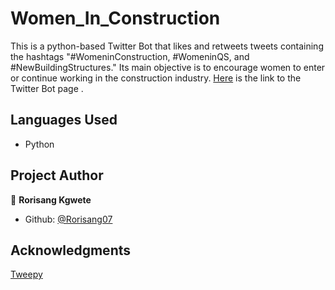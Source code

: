 # Women_In_Construction
This is a python-based Twitter Bot that likes and retweets tweets containing the hashtags "#WomeninConstruction, #WomeninQS, and #NewBuildingStructures." Its main objective is to encourage women to enter or continue working in the construction industry.
 [Here](https://twitter.com/WomenInConstru2) is the link to the Twitter Bot page .

## Languages Used
- Python

## Project Author
:bust_in_silhouette: **Rorisang Kgwete**

- Github: [@Rorisang07](https://github.com/Rorisang07)

## Acknowledgments
[Tweepy](https://realpython.com/twitter-bot-python-tweepy/)

